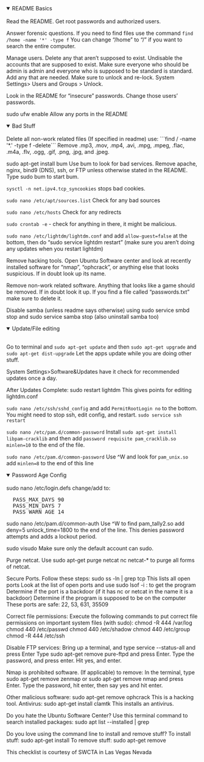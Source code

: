 <details open>
  <summary>  README Basics  </summary>
  <br>
 Read the README. Get root passwords and authorized users. 

Answer forensic questions. If you need to find files use the command ```find /home -name '*' -type f``` You can change “/home” to “/” if you want to search the entire computer.

Manage users. Delete any that aren’t supposed to exist. Undisable the accounts that are supposed to exist. Make sure everyone who should be admin is admin and everyone who is supposed to be standard is standard. Add any that are needed. Make sure to unlock and re-lock. System Settings> Users and Groups > Unlock.

Look in the README for “insecure” passwords. Change those users’ passwords.

sudo ufw enable Allow any ports in the README

</details>
<details open> 
  <summary>  Bad Stuff  </summary>
</br>
Delete all non-work related files (If specified in readme) use: ```find / -name '*.<file extension>' -type f -delete```
  Remove .mp3, .mov, .mp4, .avi, .mpg, .mpeg, .flac, .m4a, .flv, .ogg, .gif, .png, .jpg, and .jpeg.

sudo apt-get install bum Use bum to look for bad services. Remove apache, nginx, bind9 (DNS), ssh, or FTP unless otherwise stated in the README. Type sudo bum to start bum.

```sysctl -n net.ipv4.tcp_syncookies``` stops bad cookies. 

```sudo nano /etc/apt/sources.list``` Check for any bad sources

```sudo nano /etc/hosts``` Check for any redirects

```sudo crontab -e``` - check for anything in there, it might be malicious. 

```sudo nano /etc/lightdm/lightdm.conf``` and add ```allow-guest=false``` at the bottom, then do “sudo service lightdm restart”  (make sure you aren’t doing any updates when you restart lightdm)

Remove hacking tools. Open Ubuntu Software center and look at recently installed software for “nmap”, “ophcrack”, or anything else that looks suspicious. If in doubt look up its name.

Remove non-work related software. Anything that looks like a game should be removed. If in doubt look it up. If you find a file called “passwords.txt” make sure to delete it.

Disable samba (unless readme says otherwise) using sudo service smbd stop and sudo service samba stop (also uninstall samba too)

</details>
<details open> 
  <summary>  Update/File editing  </summary>
</br>
  
Go to terminal and ```sudo apt-get update``` and then ```sudo apt-get upgrade``` and ```sudo apt-get dist-upgrade```  Let the apps update while you are doing other stuff.
  
System Settings>Software&Updates have it check for recommended updates once a day.

After Updates Complete: sudo restart lightdm This gives points for editing lightdm.conf

```sudo nano /etc/ssh/sshd_config``` and add ```PermitRootLogin no``` to the bottom. You might need to stop ssh, edit config, and restart. ```sudo service ssh restart```

```sudo nano /etc/pam.d/common-password``` Install ```sudo apt-get install libpam-cracklib``` and then add ```password requisite pam_cracklib.so minlen=10``` to the end of the file. 

```sudo nano /etc/pam.d/common-password``` Use ^W and look for ```pam_unix.so``` add ```minlen=8``` to the end of this line
</details>
<details open>
  <summary> Password Age Config </summary>
    <br>
  sudo nano /etc/login.defs change/add to:
<pre>
  PASS_MAX_DAYS 90
  PASS_MIN_DAYS 7
  PASS_WARN_AGE 14
</pre>
  </details>
sudo nano /etc/pam.d/common-auth Use ^W to find pam_tally2.so add deny=5 unlock_time=1800 to the end of the line. This denies password attempts and adds a lockout period.

sudo visudo Make sure only the default account can sudo.

Purge netcat. Use sudo apt-get purge netcat nc netcat-* to purge all forms of netcat.

Secure Ports. Follow these steps: sudo ss -ln | grep tcp This lists all open ports Look at the list of open ports and use sudo lsof -i :<Port> to get the program Determine if the port is a backdoor (if it has nc or netcat in the name it is a backdoor) Determine if the program is supposed to be on the computer These ports are safe: 22, 53, 631, 35509

Correct file permissions: Execute the following commands to put correct file permissions on important system files (with sudo): chmod -R 444 /var/log chmod 440 /etc/passwd chmod 440 /etc/shadow chmod 440 /etc/group chmod -R 444 /etc/ssh

Disable FTP services: Bring up a terminal, and type service --status-all and press Enter Type sudo apt-get remove pure-ftpd and press Enter. Type the password, and press enter. Hit yes, and enter.

Nmap is prohibited software. (If applicable) to remove: In the terminal, type sudo apt-get remove zenmap or sudo apt-get remove nmap and press Enter. Type the password, hit enter, then say yes and hit enter.

Other malicious software: sudo apt-get remove ophcrack This is a hacking tool. Antivirus: sudo apt-get install clamtk This installs an antivirus.

Do you hate the Ubuntu Software Center? Use this terminal command to search installed packages: sudo apt list --installed | grep <NAME>

Do you love using the command line to install and remove stuff? To install stuff: sudo apt-get install <PACKAGE NAME> To remove stuff: sudo apt-get remove <PACKAGE NAME>

This checklist is courtesy of SWCTA in Las Vegas Nevada
